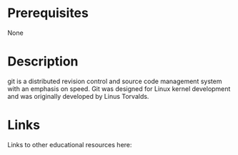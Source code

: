 # Prerequisites
None

# Description
git is a distributed revision control and source code management system with an emphasis on speed. Git was designed for Linux kernel development and was originally developed by Linus Torvalds.

# Links
Links to other educational resources here:
